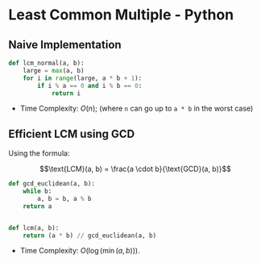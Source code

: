 # Least Common Multiple - Python

## Naive Implementation

```py
def lcm_normal(a, b):
    large = max(a, b)
    for i in range(large, a * b + 1):
        if i % a == 0 and i % b == 0:
            return i
```

- Time Complexity: $O(n)$; (where `n` can go up to `a * b` in the worst case)

## Efficient LCM using GCD

Using the formula: 

$$\text{LCM}(a, b) = \frac{a \cdot b}{\text{GCD}(a, b)}$$

```py
def gcd_euclidean(a, b):
    while b:
        a, b = b, a % b
    return a


def lcm(a, b):
    return (a * b) // gcd_euclidean(a, b)
```

- Time Complexity: $O(\log(\min(a, b)))$.

